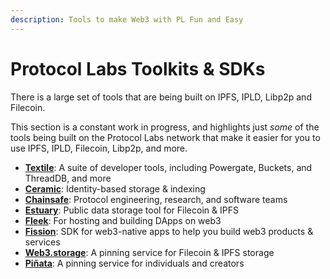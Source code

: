 ```yaml
---
description: Tools to make Web3 with PL Fun and Easy
---
```


# Protocol Labs Toolkits & SDKs

There is a large set of tools that are being built on IPFS, IPLD, Libp2p and Filecoin.

This section is a constant work in progress, and highlights just _some_ of the tools being built on the Protocol Labs network that make it easier for you to use IPFS, IPLD, Filecoin, Libp2p, and more.

* **[Textile](textile.md)**: A suite of developer tools, including Powergate, Buckets, and ThreadDB, and more
* **[Ceramic](https://ceramic.network/)**: Identity-based storage & indexing
* **[Chainsafe](https://chainsafe.io/)**: Protocol engineering, research, and software teams
* **[Estuary](https://docs.estuary.tech/tutorial-get-an-api-key)**: Public data storage tool for Filecoin & IPFS
* **[Fleek](fleek-space-daemon.md)**: For hosting and building DApps on web3
* **[Fission](https://dev.to/fission/fission-on-the-ipfs-community-call-nof)**: SDK for web3-native apps to help you build web3 products & services
* **[Web3.storage](web3-storage.md)**: A pinning service for Filecoin & IPFS storage
* **[Piñata](pinata.md)**: A pinning service for individuals and creators
